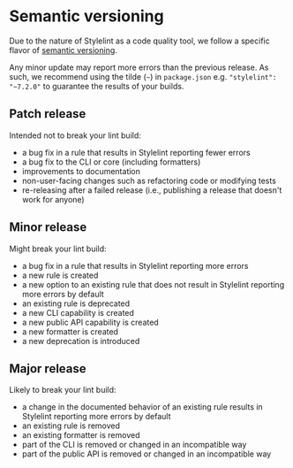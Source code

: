 # Semantic versioning

Due to the nature of Stylelint as a code quality tool, we follow a specific flavor of [semantic versioning](http://semver.org).

Any minor update may report more errors than the previous release. As such, we recommend using the tilde (`~`) in `package.json` e.g. `"stylelint": "~7.2.0"` to guarantee the results of your builds.

## Patch release

Intended not to break your lint build:

- a bug fix in a rule that results in Stylelint reporting fewer errors
- a bug fix to the CLI or core (including formatters)
- improvements to documentation
- non-user-facing changes such as refactoring code or modifying tests
- re-releasing after a failed release (i.e., publishing a release that doesn't work for anyone)

## Minor release

Might break your lint build:

- a bug fix in a rule that results in Stylelint reporting more errors
- a new rule is created
- a new option to an existing rule that does not result in Stylelint reporting more errors by default
- an existing rule is deprecated
- a new CLI capability is created
- a new public API capability is created
- a new formatter is created
- a new deprecation is introduced

## Major release

Likely to break your lint build:

- a change in the documented behavior of an existing rule results in Stylelint reporting more errors by default
- an existing rule is removed
- an existing formatter is removed
- part of the CLI is removed or changed in an incompatible way
- part of the public API is removed or changed in an incompatible way

